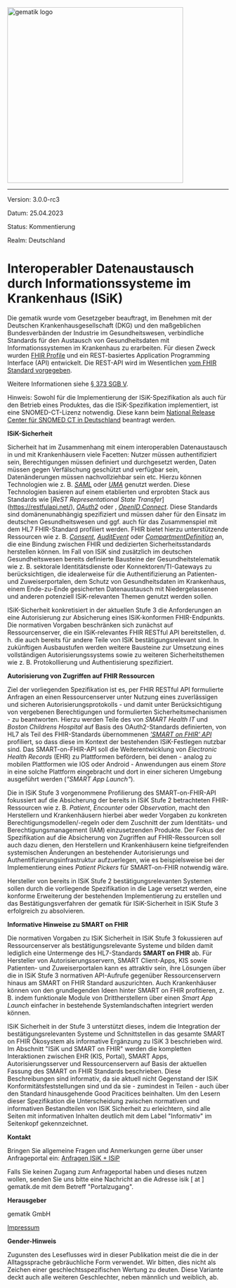 <img src="https://github.com/gematik/spec-ISiK-Sicherheit/blob/main-Stufe-3/ImplementationGuide/Material/Gematik_Logo_Flag.png?raw=true" alt="gematik logo" width="400"/>

----

Version: 3.0.0-rc3

Datum: 25.04.2023

Status: Kommentierung

Realm: Deutschland



# Interoperabler Datenaustausch durch Informationssysteme im Krankenhaus (ISiK)

Die gematik wurde vom Gesetzgeber beauftragt, im Benehmen mit der Deutschen Krankenhausgesellschaft (DKG) und den maßgeblichen Bundesverbänden der Industrie im Gesundheitswesen, verbindliche Standards für den Austausch von Gesundheitsdaten mit Informationssystemen im Krankenhaus zu erarbeiten. 
Für diesen Zweck wurden [FHIR Profile](https://simplifier.net/guide/ImplementierungsleitfadenISiK-Basismodul/Einfuehrung) und ein REST-basiertes Application Programming Interface (API) entwickelt. Die REST-API wird im Wesentlichen [vom FHIR Standard vorgegeben](https://www.hl7.org/fhir/http.html).

Weitere Informationen siehe [§ 373 SGB V](https://www.gesetze-im-internet.de/sgb_5/__373.html).

Hinweis: Sowohl für die Implementierung der ISiK-Spezifikation als auch für den Betrieb eines Produktes, das die ISiK-Spezifikation implementiert, ist eine SNOMED-CT-Lizenz notwendig. Diese kann beim [National Release Center für SNOMED CT in Deutschland](https://www.bfarm.de/DE/Kodiersysteme/Terminologien/SNOMED-CT/_node.html) beantragt werden.

**ISiK-Sicherheit**

Sicherheit hat im Zusammenhang mit einem interoperablen Datenaustausch in und mit Krankenhäusern viele Facetten: Nutzer müssen authentifiziert sein, Berechtigungen müssen definiert und durchgesetzt werden, Daten müssen gegen Verfälschung geschützt und verfügbar sein, Datenänderungen müssen nachvollziehbar sein etc. Hierzu können Technologien wie z. B. [_SAML_](http://saml.xml.org/saml-specifications) oder [_UMA_](https://docs.kantarainitiative.org/uma/wg/rec-oauth-uma-grant-2.0.html) genutzt werden. Diese Technologien basieren auf einem etablierten und erprobten Stack aus Standards wie [_ReST Representational State Transfer_] (https://restfulapi.net/), [_OAuth2_](https://oauth.net/2/) oder , [_OpenID Connect_](https://openid.net/developers/specs/). Diese Standards sind domänenunabhängig spezifiziert und müssen daher für den Einsatz im deutschen Gesundheitswesen und ggf. auch für das Zusammenspiel mit dem HL7 FHIR-Standard profiliert werden. FHIR bietet hierzu unterstützende Ressourcen wie z. B. [_Consent_](http://hl7.org/fhir/consent.html), [_AuditEvent_](http://hl7.org/fhir/auditevent.html) oder [_CompartmentDefinition_](http://hl7.org/fhir/compartmentdefinition.html) an, die eine Bindung zwischen FHIR und dedizierten Sicherheitsstandards herstellen können. Im Fall von ISiK sind zusätzlich im deutschen Gesundheitswesen bereits definierte Bausteine der Gesundheitstelematik wie z. B. sektorale Identitätsdienste oder Konnektoren/TI-Gateways zu berücksichtigen, die idealerweise für die Authentifizierung an Patienten- und Zuweiserportalen, dem Schutz von Gesundheitsdaten im Krankenhaus, einem Ende-zu-Ende gesicherten Datenaustausch mit Niedergelassenen und anderen potenziell ISiK-relevanten Themen genutzt werden sollen.

ISiK-Sicherheit konkretisiert in der aktuellen Stufe 3 die Anforderungen an eine Autorisierung zur Absicherung eines ISiK-konformen FHIR-Endpunkts. Die normativen Vorgaben beschränken sich zunächst auf Ressourcenserver, die ein ISiK-relevantes FHIR RESTful API bereitstellen, d. h. die auch bereits für andere Teile von ISiK bestätigungsrelevant sind. In zukünftigen Ausbaustufen werden weitere Bausteine zur Umsetzung eines vollständigen Autorisierungssystems sowie zu weiteren Sicherheitsthemen wie z. B. Protokollierung und Authentisierung spezifiziert. 

**Autorisierung von Zugriffen auf FHIR Ressourcen**

Ziel der vorliegenden Spezifikation ist es, per FHIR RESTful API formulierte Anfragen an einen Ressourcenserver unter Nutzung eines zuverlässigen und sicheren Autorisierungsprotokolls - und damit unter Berücksichtigung von vergebenen Berechtigungen und formulierten Sicherheitsmechanismen - zu beantworten. Hierzu werden Teile des von _SMART Health IT_ und _Boston Childrens Hospital_ auf Basis des OAuth2-Standards definierten, von HL7 als Teil des FHIR-Standards übernommenen [_'SMART on FHIR' API_](https://smarthealthit.org/smart-on-fhir-api/) profiliert, so dass diese im Kontext der bestehenden ISiK-Festlegen nutzbar sind. Das SMART-on-FHIR-API soll die Weiterentwicklung von _Electronic Health Records_ (EHR) zu Plattformen befördern, bei denen - analog zu mobilen Plattformen wie IOS oder Android - Anwendungen aus einem _Store_ in eine solche Plattform eingebracht und dort in einer sicheren Umgebung ausgeführt werden (_"SMART App Launch"_).

Die in ISiK Stufe 3 vorgenommene Profilierung des SMART-on-FHIR-API fokussiert auf die Absicherung der bereits in ISiK Stufe 2 betrachteten FHIR-Ressourcen wie z. B. _Patient_, _Encounter_ oder _Observation_, macht den Herstellern und Krankenhäusern hierbei aber weder Vorgaben zu konkreten Berechtigungsmodellen/-regeln oder dem Zuschnitt der zum Identitäts- und Berechtigungsmanagement (IAM) einzusetzenden Produkte. Der Fokus der Spezifikation auf die Absicherung von Zugriffen auf FHIR-Ressourcen soll auch dazu dienen, den Herstellern und Krankenhäusern keine tiefgreifenden systemischen Änderungen an bestehender Autorisierungs und Authentifizierungsinfrastruktur aufzuerlegen, wie es beispielsweise bei der Implementierung eines _Patient Pickers_ für SMART-on-FHIR notwendig wäre.

Hersteller von bereits in ISiK Stufe 2 bestätigungsrelevanten Systemen sollen durch die vorliegende Spezifikation in die Lage versetzt werden, eine konforme Erweiterung der bestehenden Implementierung zu erstellen und das Bestätigungsverfahren der gematik für ISiK-Sicherheit in ISiK Stufe 3 erfolgreich zu absolvieren.

**Informative Hinweise zu SMART on FHIR**

Die normativen Vorgaben zu ISiK Sicherheit in ISiK Stufe 3 fokussieren auf Ressourcenserver als bestätigungsrelevante Systeme und bilden damit lediglich eine Untermenge des HL7-Standards __SMART on FHIR__ ab. Für Hersteller von Autorisierungsservern, SMART Client-Apps, KIS sowie Patienten- und Zuweiserportalen kann es attraktiv sein, ihre Lösungen über die in ISiK Stufe 3 normativen API-Aufrufe gegenüber Ressourcenservern hinaus am SMART on FHIR Standard auszurichten. Auch Krankenhäuser können von den grundlegenden Ideen hinter SMART on FHIR profitieren, z. B. indem funktionale Module von Drittherstellern über einen _Smart App Launch_ einfacher in bestehende Systemlandschaften integriert werden können.

ISiK Sicherheit in der Stufe 3 unterstützt dieses, indem die Integration der bestätigungsrelevanten Systeme und Schnittstellen in das gesamte SMART on FHIR Ökosystem als informative Ergänzung zu ISiK 3 beschrieben wird. Im Abschnitt "ISiK und SMART on FHIR" werden die kompletten Interaktionen zwischen EHR (KIS, Portal), SMART Apps, Autorisierungsserver und Ressourcenservern auf Basis der aktuellen Fassung des SMART on FHIR Standards beschrieben. Diese Beschreibungen sind informativ, da sie aktuell nicht Gegenstand der ISiK Konformitätsfeststellungen sind und da sie - zumindest in Teilen - auch über den Standard hinausgehende Good Pracitices beinhalten. Um den Lesern dieser Spezifikation die Unterscheidung zwischen normativen und informativen Bestandteilen von ISiK Sicherheit zu erleichtern, sind alle Seiten mit informativen Inhalten deutlich mit dem Label "Informativ" im Seitenkopf gekennzeichnet.

**Kontakt**

Bringen Sie allgemeine Fragen und Anmerkungen gerne über unser Anfrageportal ein: [Anfragen ISiK + ISiP](https://service.gematik.de/servicedesk/customer/portal/16)

Falls Sie keinen Zugang zum Anfrageportal haben und dieses nutzen wollen, senden Sie uns bitte eine Nachricht an die Adresse isik [ at ] gematik.de mit dem Betreff "Portalzugang".

**Herausgeber**

gematik GmbH

[Impressum](https://www.gematik.de/impressum/)

**Gender-Hinweis**

Zugunsten des Leseflusses wird in dieser Publikation meist die
die in der Alltagssprache gebräuchliche Form verwendet. Wir bitten, dies nicht als Zeichen einer
geschlechtsspezifischen Wertung zu deuten. Diese Variante deckt auch alle
weiteren Geschlechter, neben männlich und weiblich, ab.
